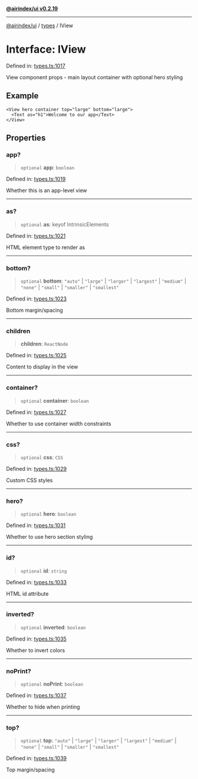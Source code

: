 [**@airindex/ui v0.2.19**](../../README.md)

***

[@airindex/ui](../../README.md) / [types](../README.md) / IView

# Interface: IView

Defined in: [types.ts:1017](https://github.com/airindex-app/ui/blob/main/src/types.ts#L1017)

View component props - main layout container with optional hero styling

## Example

```tsx
<View hero container top="large" bottom="large">
  <Text as="h1">Welcome to our app</Text>
</View>
```

## Properties

### app?

> `optional` **app**: `boolean`

Defined in: [types.ts:1019](https://github.com/airindex-app/ui/blob/main/src/types.ts#L1019)

Whether this is an app-level view

***

### as?

> `optional` **as**: keyof IntrinsicElements

Defined in: [types.ts:1021](https://github.com/airindex-app/ui/blob/main/src/types.ts#L1021)

HTML element type to render as

***

### bottom?

> `optional` **bottom**: `"auto"` \| `"large"` \| `"larger"` \| `"largest"` \| `"medium"` \| `"none"` \| `"small"` \| `"smaller"` \| `"smallest"`

Defined in: [types.ts:1023](https://github.com/airindex-app/ui/blob/main/src/types.ts#L1023)

Bottom margin/spacing

***

### children

> **children**: `ReactNode`

Defined in: [types.ts:1025](https://github.com/airindex-app/ui/blob/main/src/types.ts#L1025)

Content to display in the view

***

### container?

> `optional` **container**: `boolean`

Defined in: [types.ts:1027](https://github.com/airindex-app/ui/blob/main/src/types.ts#L1027)

Whether to use container width constraints

***

### css?

> `optional` **css**: `CSS`

Defined in: [types.ts:1029](https://github.com/airindex-app/ui/blob/main/src/types.ts#L1029)

Custom CSS styles

***

### hero?

> `optional` **hero**: `boolean`

Defined in: [types.ts:1031](https://github.com/airindex-app/ui/blob/main/src/types.ts#L1031)

Whether to use hero section styling

***

### id?

> `optional` **id**: `string`

Defined in: [types.ts:1033](https://github.com/airindex-app/ui/blob/main/src/types.ts#L1033)

HTML id attribute

***

### inverted?

> `optional` **inverted**: `boolean`

Defined in: [types.ts:1035](https://github.com/airindex-app/ui/blob/main/src/types.ts#L1035)

Whether to invert colors

***

### noPrint?

> `optional` **noPrint**: `boolean`

Defined in: [types.ts:1037](https://github.com/airindex-app/ui/blob/main/src/types.ts#L1037)

Whether to hide when printing

***

### top?

> `optional` **top**: `"auto"` \| `"large"` \| `"larger"` \| `"largest"` \| `"medium"` \| `"none"` \| `"small"` \| `"smaller"` \| `"smallest"`

Defined in: [types.ts:1039](https://github.com/airindex-app/ui/blob/main/src/types.ts#L1039)

Top margin/spacing
